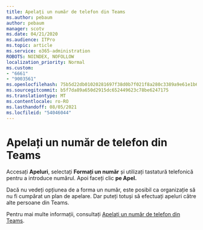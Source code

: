 ```yaml
---
title: Apelați un număr de telefon din Teams
ms.author: pebaum
author: pebaum
manager: scotv
ms.date: 04/21/2020
ms.audience: ITPro
ms.topic: article
ms.service: o365-administration
ROBOTS: NOINDEX, NOFOLLOW
localization_priority: Normal
ms.custom:
- "6661"
- "9003561"
ms.openlocfilehash: 75b5d22db01020281697f38d0b7f021f8a280c3389a9e61e1b69d9b002cb8d6e
ms.sourcegitcommit: b5f7da89a650d2915dc652449623c78be6247175
ms.translationtype: MT
ms.contentlocale: ro-RO
ms.lasthandoff: 08/05/2021
ms.locfileid: "54046044"
---
```

# <a name="call-a-phone-number-in-teams"></a>Apelați un număr de telefon din Teams

Accesați  **Apeluri**, selectați  **Formați un număr** și utilizați tastatură telefonică pentru a introduce numărul. Apoi faceți clic **pe Apel.**

Dacă nu vedeți opțiunea de a forma un număr, este posibil ca organizație să nu fi cumpărat un plan de apelare. Dar puteți totuși să efectuați apeluri către alte persoane din Teams.  

Pentru mai multe informații, consultați [Apelați un număr de telefon din Teams](https://support.microsoft.com/office/20d24ace-2851-4c29-8441-30dd2a5cf078).
